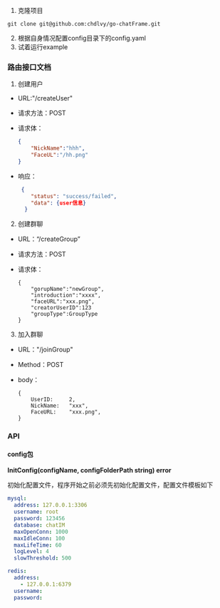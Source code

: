 1. 克隆项目
```
git clone git@github.com:chdlvy/go-chatFrame.git
```

2. 根据自身情况配置config目录下的config.yaml
3. 试着运行example



### 路由接口文档

1. 创建用户

+ URL:"/createUser"

+ 请求方法：POST

+ 请求体：

  ```json
  {
      "NickName":"hhh",
      "FaceUL":"/hh.png"
  }
  ```
+ 响应：
  ```json
   {
      "status": "success/failed",
      "data": {user信息}
    }
  ```
2. 创建群聊

+ URL：“/createGroup”

+ 请求方法：POST

+ 请求体：

  ```
  {
      "gorupName":"newGroup",
      "introduction":"xxxx",
      "faceURL":"xxx.png",
      "creatorUserID":123
      "groupType":GroupType
  }
  ```

3. 加入群聊

+ URL："/joinGroup"

+ Method：POST

+ body：

  ```
  {
      UserID:     2,
      NickName:   "xxx",
      FaceURL:    "xxx.png",
  }
  ```

  





### API

#### config包
**InitConfig(configName, configFolderPath string) error**

初始化配置文件，程序开始之前必须先初始化配置文件，配置文件模板如下
```yaml
mysql:
  address: 127.0.0.1:3306
  username: root
  password: 123456
  database: chatIM
  maxOpenConn: 1000
  maxIdleConn: 100
  maxLifeTime: 60
  logLevel: 4
  slowThreshold: 500

redis:
  address:
    - 127.0.0.1:6379
  username:
  password:
```
